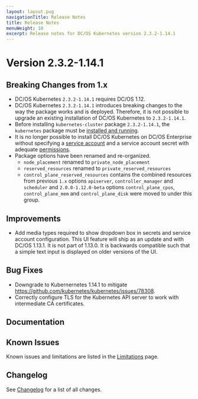```yaml
---
layout: layout.pug
navigationTitle: Release Notes
title: Release Notes
menuWeight: 10
excerpt: Release notes for DC/OS Kubernetes version 2.3.2-1.14.1
---
```


<!-- This source repo for this topic is https://github.com/mesosphere/dcos-kubernetes-cluster -->

# Version 2.3.2-1.14.1

## Breaking Changes from 1.x

* DC/OS Kubernetes `2.3.2-1.14.1` requires DC/OS 1.12.
* DC/OS Kubernetes `2.3.2-1.14.1` introduces breaking changes to the way the package works and is deployed.
  Therefore, it is not possible to upgrade an existing installation of DC/OS Kubernetes to `2.3.2-1.14.1`.
* Before installing `kubernetes-cluster` package `2.3.2-1.14.1`, the `kubernetes` package must be [installed and running](/mesosphere/dcos/services/kubernetes/2.3.2-1.14.1/getting-started/installing-mke/).
* It is no longer possible to install DC/OS Kubernetes on DC/OS Enterprise without specifying a [service account](/mesosphere/dcos/1.12/security/ent/service-auth/) and a service account secret with adequate [permissions](/mesosphere/dcos/1.12/security/ent/perms-reference/).
* Package options have been renamed and re-organized.
  * `node_placement` renamed to `private_node_placement`
  * `reserved_resources` renamed to `private_reserved_resources`
  * `control_plane_reserved_resources` contains the combined resources from previous `1.x` options `apiserver`, `controller_manager` and `scheduler` and `2.0.0-1.12.0-beta` options `control_plane_cpus`, `control_plane_mem` and `control_plane_disk` were moved to under this group.

## Improvements

* Add media types required to show dropdown box in secrets and service account configuration. This UI feature will ship as an update and with DC/OS 1.13.1. It is not part of 1.13.0. It is backwards compatible such that a simple text input is displayed on older versions of the UI.

## Bug Fixes

* Downgrade to Kubernernetes 1.14.1 to mitigate https://github.com/kubernetes/kubernetes/issues/78308.
* Correctly configure TLS for the Kubernetes API server to work with intermediate CA certificates.

## Documentation

## Known Issues

Known issues and limitations are listed in the [Limitations](/mesosphere/dcos/services/kubernetes/2.3.2-1.14.1/limitations/) page.

## Changelog

See [Changelog](/mesosphere/dcos/services/kubernetes/2.3.2-1.14.1/changelog) for a list of all changes.
